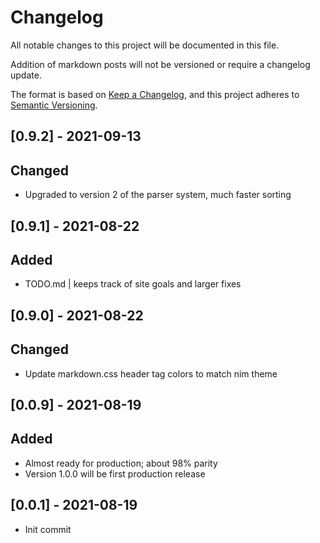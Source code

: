 # Changelog

All notable changes to this project will be documented in this file.

Addition of markdown posts will not be versioned or require a changelog update.

The format is based on [Keep a Changelog](https://keepachangelog.com/en/1.0.0/),
and this project adheres to [Semantic Versioning](https://semver.org/spec/v2.0.0.html).

## [0.9.2] - 2021-09-13

## Changed

- Upgraded to version 2 of the parser system, much faster sorting

## [0.9.1] - 2021-08-22

## Added

- TODO.md | keeps track of site goals and larger fixes

## [0.9.0] - 2021-08-22

## Changed

- Update markdown.css header tag colors to match nim theme

## [0.0.9] - 2021-08-19

## Added

- Almost ready for production; about 98% parity
- Version 1.0.0 will be first production release

## [0.0.1] - 2021-08-19

- Init commit